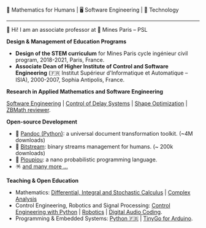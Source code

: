 

🦉 Mathematics for Humans | 🖥️ Software Engineering | 🚀 Technology

-----

👋 Hi! I am an associate professor at 🏦 Mines Paris – PSL


**Design & Management of Education Programs**
  - **Design of the STEM curriculum** for Mines Paris cycle ingénieur civil program, 
    2018-2021, Paris, France.
  -  **Associate Dean of Higher Institute of Control and Software Engineering** 
    (🇫🇷 Institut Supérieur d'Informatique et Automatique – ISIA), 2000-2007, Sophia Antipolis, France.

**Research in Applied Mathematics and Software Engineering**

[Software Engineering](https://eul.ink/software-engineering/) |
[Control of Delay Systems](http://eul.ink/delay-systems/) |
[Shape Optimization](https://eul.ink/shape-optimization/) |
[ZBMath reviewer](https://zbmath.org/?q=boisg%C3%A9rault).

**Open-source Development**
  - 📖 [Pandoc (Python)](https://boisgera.github.io/pandoc/):
    a universal document transformation toolkit. (~4M downloads)
  - 📡 [Bitstream](https://boisgera.github.io/bitstream/):
    binary streams management for humans. (~ 200k downloads)
  - 🐤 [Pioupiou](https://boisgera.github.io/pioupiou/):
    a nano probabilistic programming language.
  - 🪅 [and many more ...](https://github.com/boisgera?tab=repositories)

**Teaching & Open Education**
  - Mathematics: 
    [Differential, Integral and Stochastic Calculus](https://github.com/boisgera/CDIS) |
    [Complex Analysis](https://doi.org/10.23646/oer.000001)
  - Control Engineering, Robotics and Signal Processing: 
     [Control Engineering with Python](https://github.com/boisgera/python-fr) |
     [Robotics](http://eul.ink/robotics/) |
     [Digital Audio Coding](https://eul.ink/audio/).
  - Programming & Embedded Systems: 
    [Python 🇫🇷](https://boisgera.github.io/python-fr/) |
    [TinyGo for Arduino](https://github.com/boisgera/tinygo-arduino).



